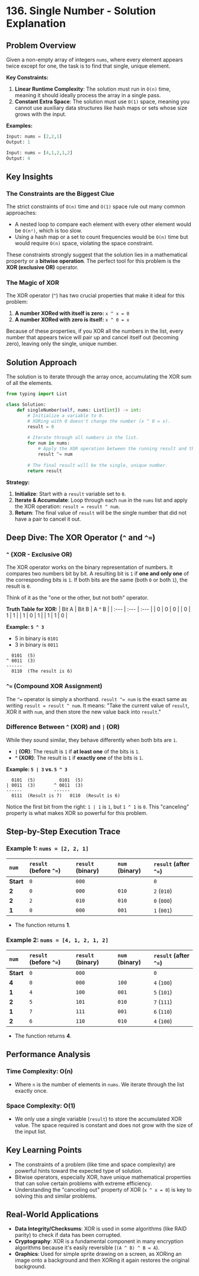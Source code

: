 # 136\. Single Number - Solution Explanation

## Problem Overview

Given a non-empty array of integers `nums`, where every element appears twice except for one, the task is to find that single, unique element.

**Key Constraints:**

1.  **Linear Runtime Complexity**: The solution must run in `O(n)` time, meaning it should ideally process the array in a single pass.
2.  **Constant Extra Space**: The solution must use `O(1)` space, meaning you cannot use auxiliary data structures like hash maps or sets whose size grows with the input.

**Examples:**

```python
Input: nums = [2,2,1]
Output: 1

Input: nums = [4,1,2,1,2]
Output: 4
```

## Key Insights

### The Constraints are the Biggest Clue

The strict constraints of `O(n)` time and `O(1)` space rule out many common approaches:

  - A nested loop to compare each element with every other element would be `O(n²)`, which is too slow.
  - Using a hash map or a set to count frequencies would be `O(n)` time but would require `O(n)` space, violating the space constraint.

These constraints strongly suggest that the solution lies in a mathematical property or a **bitwise operation**. The perfect tool for this problem is the **XOR (exclusive OR)** operator.

### The Magic of XOR

The XOR operator (`^`) has two crucial properties that make it ideal for this problem:

1.  **A number XORed with itself is zero:** `x ^ x = 0`
2.  **A number XORed with zero is itself:** `x ^ 0 = x`

Because of these properties, if you XOR all the numbers in the list, every number that appears twice will pair up and cancel itself out (becoming zero), leaving only the single, unique number.

## Solution Approach

The solution is to iterate through the array once, accumulating the XOR sum of all the elements.

```python
from typing import List

class Solution:
    def singleNumber(self, nums: List[int]) -> int:
        # Initialize a variable to 0.
        # XORing with 0 doesn't change the number (x ^ 0 = x).
        result = 0
        
        # Iterate through all numbers in the list.
        for num in nums:
            # Apply the XOR operation between the running result and the current number.
            result ^= num
            
        # The final result will be the single, unique number.
        return result
```

**Strategy:**

1.  **Initialize**: Start with a `result` variable set to `0`.
2.  **Iterate & Accumulate**: Loop through each `num` in the `nums` list and apply the XOR operation: `result = result ^ num`.
3.  **Return**: The final value of `result` will be the single number that did not have a pair to cancel it out.

## Deep Dive: The XOR Operator (`^` and `^=`)

### `^` (XOR - Exclusive OR)

The XOR operator works on the binary representation of numbers. It compares two numbers bit by bit. A resulting bit is `1` if **one and only one** of the corresponding bits is `1`. If both bits are the same (both `0` or both `1`), the result is `0`.

Think of it as the "one or the other, but not both" operator.

**Truth Table for XOR:**
| Bit A | Bit B | A ^ B |
| :--- | :--- | :--- |
| 0 | 0 | 0 |
| 0 | 1 | 1 |
| 1 | 0 | 1 |
| 1 | 1 | 0 |

**Example: `5 ^ 3`**

  * 5 in binary is `0101`
  * 3 in binary is `0011`

<!-- end list -->

```
  0101  (5)
^ 0011  (3)
------
  0110  (The result is 6)
```

### `^=` (Compound XOR Assignment)

The `^=` operator is simply a shorthand.
`result ^= num` is the exact same as writing `result = result ^ num`.
It means: "Take the current value of `result`, XOR it with `num`, and then store the new value back into `result`."

### Difference Between `^` (XOR) and `|` (OR)

While they sound similar, they behave differently when both bits are `1`.

  * **`|` (OR)**: The result is `1` if **at least one** of the bits is `1`.
  * **`^` (XOR)**: The result is `1` if **exactly one** of the bits is `1`.

**Example: `5 | 3` vs. `5 ^ 3`**

```
  0101  (5)         0101  (5)
| 0011  (3)       ^ 0011  (3)
------            ------
  0111  (Result is 7)   0110  (Result is 6)
```

Notice the first bit from the right: `1 | 1` is `1`, but `1 ^ 1` is `0`. This "canceling" property is what makes XOR so powerful for this problem.

## Step-by-Step Execution Trace

### Example 1: `nums = [2, 2, 1]`

| `num` | `result` (before `^=`) | `result` (binary) | `num` (binary) | `result` (after `^=`) |
| :--- | :--- | :--- | :--- | :--- |
| **Start** | `0` | `000` | | `0` |
| **2** | `0` | `000` | `010` | `2` (`010`) |
| **2** | `2` | `010` | `010` | `0` (`000`) |
| **1** | `0` | `000` | `001` | `1` (`001`) |

  - The function returns **1**.

### Example 2: `nums = [4, 1, 2, 1, 2]`

| `num` | `result` (before `^=`) | `result` (binary) | `num` (binary) | `result` (after `^=`) |
| :--- | :--- | :--- | :--- | :--- |
| **Start** | `0` | `000` | | `0` |
| **4** | `0` | `000` | `100` | `4` (`100`) |
| **1** | `4` | `100` | `001` | `5` (`101`) |
| **2** | `5` | `101` | `010` | `7` (`111`) |
| **1** | `7` | `111` | `001` | `6` (`110`) |
| **2** | `6` | `110` | `010` | `4` (`100`) |

  - The function returns **4**.

## Performance Analysis

### Time Complexity: O(n)

  - Where `n` is the number of elements in `nums`. We iterate through the list exactly once.

### Space Complexity: O(1)

  - We only use a single variable (`result`) to store the accumulated XOR value. The space required is constant and does not grow with the size of the input list.

## Key Learning Points

  - The constraints of a problem (like time and space complexity) are powerful hints toward the expected type of solution.
  - Bitwise operators, especially XOR, have unique mathematical properties that can solve certain problems with extreme efficiency.
  - Understanding the "canceling out" property of XOR (`x ^ x = 0`) is key to solving this and similar problems.

## Real-World Applications

  - **Data Integrity/Checksums**: XOR is used in some algorithms (like RAID parity) to check if data has been corrupted.
  - **Cryptography**: XOR is a fundamental component in many encryption algorithms because it's easily reversible (`(A ^ B) ^ B = A`).
  - **Graphics**: Used for simple sprite drawing on a screen, as XORing an image onto a background and then XORing it again restores the original background.